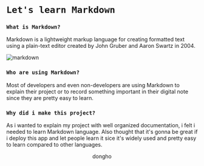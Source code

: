 # `Let's learn Markdown`

### `What is Markdown?`

Markdown is a lightweight markup language for creating formatted text using a plain-text editor created by John Gruber and Aaron Swartz in 2004.

![markdown](https://images.unsplash.com/photo-1486312338219-ce68d2c6f44d?ixid=MXwxMjA3fDB8MHxzZWFyY2h8Mnx8d3JpdGluZ3xlbnwwfHwwfA%3D%3D&ixlib=rb-1.2.1&auto=format&fit=crop&w=500&q=60)

### `Who are using Markdown?`

Most of developers and even non-developers are using Markdown to explain their project or to record something important in their digital note since they are pretty easy to learn.

### `Why did i make this project?`

As i wanted to explain my project with well organized documentation, i felt i needed to learn Markdown language. Also thought that it's gonna be great if i deploy this app and let people learn it sice it's widely used and pretty easy to learn compared to other languages.

<center>dongho</center>
